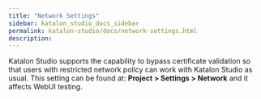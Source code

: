 ```yaml
---
title: "Network Settings" 
sidebar: katalon_studio_docs_sidebar
permalink: katalon-studio/docs/network-settings.html 
description: 
---
```

Katalon Studio supports the capability to bypass certificate validation so that users with restricted network policy can work with Katalon Studio as usual. This setting can be found at: **Project > Settings > Network** and it affects WebUI testing.